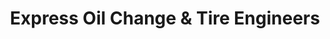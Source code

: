 ---
title: "Express Oil Change & Tire Engineers"
url: /florence/express-oil-change-and-tire-engineers/
shop: car repair
---